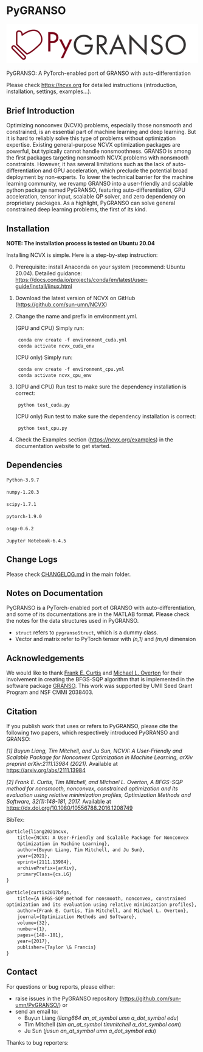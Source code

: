# PyGRANSO

![PyGRANSO](./PyGRANSO_logo_banner.png)


PyGRANSO: A PyTorch-enabled port of GRANSO with auto-differentiation

Please check https://ncvx.org for detailed instructions (introduction, installation, settings, examples...).

## Brief Introduction

Optimizing nonconvex (NCVX) problems, especially those nonsmooth and constrained, is an essential part of machine learning and deep learning. But it is hard to reliably solve this type of problems without optimization expertise. Existing general-purpose NCVX optimization packages are powerful, but typically cannot handle nonsmoothness. GRANSO is among the first packages targeting nonsmooth NCVX problems with nonsmooth constraints. However, it has several limitations such as the lack of auto-differentiation and GPU acceleration, which preclude the potential broad deployment by non-experts. To lower the technical barrier for the machine learning community, we revamp GRANSO into a user-friendly and scalable python package named PyGRANSO, featuring auto-differentiation, GPU acceleration, tensor input, scalable QP solver, and zero dependency on proprietary packages. As a highlight, PyGRANSO can solve general constrained deep learning problems, the first of its kind.

## Installation

**NOTE: The installation process is tested on Ubuntu 20.04**

Installing NCVX is simple. Here is a step-by-step instruction:

0. Prerequisite: install Anaconda on your system (recommend: Ubuntu 20.04). Detailed guidance: https://docs.conda.io/projects/conda/en/latest/user-guide/install/linux.html

1. Download the latest version of NCVX on GitHub (https://github.com/sun-umn/NCVX)

2. Change the name and prefix in environment.yml.

    (GPU and CPU) Simply run:

        conda env create -f environment_cuda.yml
        conda activate ncvx_cuda_env

    (CPU only) Simply run:

        conda env create -f environment_cpu.yml
        conda activate ncvx_cpu_env

3. (GPU and CPU) Run test to make sure the dependency installation is correct:

        python test_cuda.py

    (CPU only) Run test to make sure the dependency installation is correct:

        python test_cpu.py

4. Check the Examples section (https://ncvx.org/examples) in the documentation website to get started.

## Dependencies
    Python-3.9.7

    numpy-1.20.3

    scipy-1.7.1

    pytorch-1.9.0

    osqp-0.6.2

    Jupyter Notebook-6.4.5

## Change Logs

Please check [CHANGELOG.md](./CHANGELOG.md) in the main folder.

## Notes on Documentation

PyGRANSO is a PyTorch-enabled port of GRANSO with auto-differentiation, and some of its documentations are in the MATLAB format. Please check the notes for the data structures used in PyGRANSO.

* `struct` refers to `pygransoStruct`, which is a dummy class.
* Vector and matrix refer to PyTorch tensor with *(n,1)* and *(m,n)* dimension 


## Acknowledgements

We would like to thank [Frank E. Curtis](https://coral.ise.lehigh.edu/frankecurtis/) and [Michael L. Overton](https://cs.nyu.edu/~overton/) for their involvement in creating the BFGS-SQP algorithm that is 
implemented in the software package [GRANSO](http://www.timmitchell.com/software/GRANSO). This work was supported by UMII Seed Grant Program and NSF CMMI 2038403.

## Citation

If you publish work that uses or refers to PyGRANSO, please cite the following two papers,
which respectively introduced PyGRANSO and GRANSO:

*[1] Buyun Liang, Tim Mitchell, and Ju Sun,
    NCVX: A User-Friendly and Scalable Package for Nonconvex
    Optimization in Machine Learning, arXiv preprint arXiv:2111.13984 (2021).*
    Available at https://arxiv.org/abs/2111.13984

*[2] Frank E. Curtis, Tim Mitchell, and Michael L. Overton,
    A BFGS-SQP method for nonsmooth, nonconvex, constrained
    optimization and its evaluation using relative minimization
    profiles, Optimization Methods and Software, 32(1):148-181, 2017.*
    Available at https://dx.doi.org/10.1080/10556788.2016.1208749  

BibTex:

    @article{liang2021ncvx,
        title={NCVX: A User-Friendly and Scalable Package for Nonconvex 
        Optimization in Machine Learning}, 
        author={Buyun Liang, Tim Mitchell, and Ju Sun},
        year={2021},
        eprint={2111.13984},
        archivePrefix={arXiv},
        primaryClass={cs.LG}
    }
    
    @article{curtis2017bfgs,
        title={A BFGS-SQP method for nonsmooth, nonconvex, constrained optimization and its evaluation using relative minimization profiles},
        author={Frank E. Curtis, Tim Mitchell, and Michael L. Overton},
        journal={Optimization Methods and Software},
        volume={32},
        number={1},
        pages={148--181},
        year={2017},
        publisher={Taylor \& Francis}
    }

## Contact
For questions or bug reports, please either:
- raise issues in the PyGRANSO repository (https://github.com/sun-umn/PyGRANSO/) or
- send an email to:
  - Buyun Liang (*liang664 an_at_symbol umn a_dot_symbol edu*)
  - Tim Mitchell (*tim an_at_symbol timmitchell a_dot_symbol com*)
  - Ju Sun (*jusun an_at_symbol umn a_dot_symbol edu*)

Thanks to bug reporters: 

